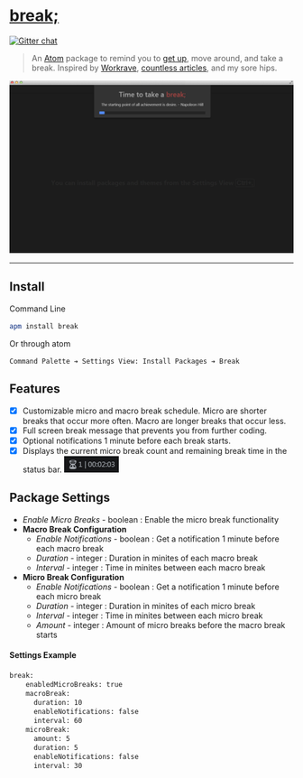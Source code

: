 # [break;](https://atom.io/packages/break)

[![Gitter chat](https://badges.gitter.im/Frozenfire92/break.png)](https://gitter.im/Frozenfire92/break)

> An [Atom](https://atom.io/) package to remind you to [get up](https://www.youtube.com/watch?v=X2W3aG8uizA), move around, and take a break. Inspired by [Workrave](http://www.workrave.org/), [countless articles](https://www.google.ca/#q=sitting+harmful), and my sore hips.

![break screenshot](https://github.com/Frozenfire92/break/raw/master/screenshot.png)

-----


## Install

Command Line
```bash
apm install break
```

Or through atom
```
Command Palette ➔ Settings View: Install Packages ➔ Break
```

## Features

- [x] Customizable micro and macro break schedule. Micro are shorter breaks that occur more often. Macro are longer breaks that occur less.
- [x] Full screen break message that prevents you from further coding.
- [x] Optional notifications 1 minute before each break starts.
- [x] Displays the current micro break count and remaining break time in the status bar. ![Status Bar Screenshot](https://github.com/Frozenfire92/break/raw/master/screenshot1.png)

## Package Settings

- *Enable Micro Breaks* - boolean :
  Enable the micro break functionality
- **Macro Break Configuration**
  - *Enable Notifications* - boolean :
  Get a notification 1 minute before each macro break
  - *Duration* - integer :
  Duration in minites of each macro break
  - *Interval* - integer :
  Time in minites between each macro break
- **Micro Break Configuration**
  - *Enable Notifications* - boolean :
  Get a notification 1 minute before each micro break
  - *Duration* - integer :
  Duration in minites of each micro break
  - *Interval* - integer :
  Time in minites between each micro break
  - *Amount* - integer :
  Amount of micro breaks before the macro break starts

#### Settings Example

```
break:
    enabledMicroBreaks: true
    macroBreak:
      duration: 10
      enableNotifications: false
      interval: 60
    microBreak:
      amount: 5
      duration: 5
      enableNotifications: false
      interval: 30
```

